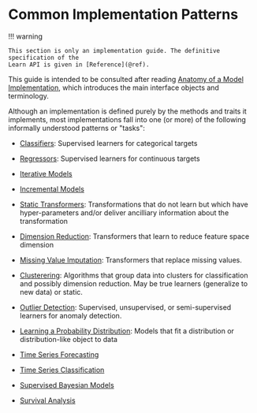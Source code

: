 # Common Implementation Patterns

!!! warning

	This section is only an implementation guide. The definitive specification of the
	Learn API is given in [Reference](@ref).

This guide is intended to be consulted after reading [Anatomy of a Model
Implementation](@ref), which introduces the main interface objects and terminology.

Although an implementation is defined purely by the methods and traits it implements, most
implementations fall into one (or more) of the following informally understood patterns or
"tasks":

- [Classifiers](@ref): Supervised learners for categorical targets

- [Regressors](@ref): Supervised learners for continuous targets

- [Iterative Models](@ref)

- [Incremental Models](@ref)

- [Static Transformers](@ref): Transformations that do not learn but which have
  hyper-parameters and/or deliver ancilliary information about the transformation

- [Dimension Reduction](@ref): Transformers that learn to reduce feature space dimension

- [Missing Value Imputation](@ref): Transformers that replace missing values.

- [Clusterering](@ref): Algorithms that group data into clusters for classification and
  possibly dimension reduction. May be true learners (generalize to new data) or static.

- [Outlier Detection](@ref): Supervised, unsupervised, or semi-supervised learners for
  anomaly detection.

- [Learning a Probability Distribution](@ref): Models that fit a distribution or
  distribution-like object to data

- [Time Series Forecasting](@ref)

- [Time Series Classification](@ref)

- [Supervised Bayesian Models](@ref)

- [Survival Analysis](@ref)

